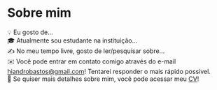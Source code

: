 # Sobre mim

💡  Eu gosto de...  
🎓  Atualmente sou estudante na instituição...  
✍️  No meu tempo livre, gosto de ler/pesquisar sobre...  
✉️  Você pode entrar em contato comigo através do e-mail hiandrobastos@gmail.com! Tentarei responder o mais rápido possível.  
📄  Se quiser mais detalhes sobre mim, você pode acessar meu [CV](https://www.linkedin.com/in/hiandro-bastos-66b46a217)!  
